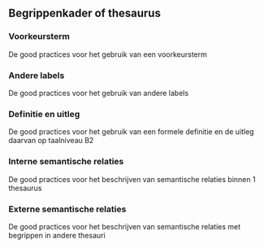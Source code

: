 ## Begrippenkader of thesaurus 
<h3>Voorkeursterm</h3>
De good practices voor het gebruik van een voorkeursterm
<h3>Andere labels</h3>
De good practices voor het gebruik van andere labels
<h3>Definitie en uitleg</h3>
De good practices voor het gebruik van een formele definitie en de uitleg daarvan op taalniveau B2
<h3>Interne semantische relaties</h3>
De good practices voor het beschrijven van semantische relaties binnen 1 thesaurus
<h3>Externe semantische relaties</h3>
De good practices voor het beschrijven van semantische relaties met begrippen in andere thesauri
